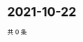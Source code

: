 # 2021-10-22

共 0 条

<!-- BEGIN WEIBO -->
<!-- 最后更新时间 Fri Oct 22 2021 21:16:50 GMT+0800 (China Standard Time) -->

<!-- END WEIBO -->

